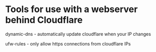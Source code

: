 # Tools for use with a webserver behind Cloudflare

dynamic-dns - automatically update cloudflare when your IP changes

ufw-rules - only allow https connections from cloudflare IPs
